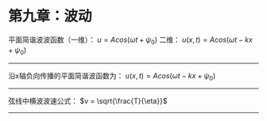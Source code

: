 # 第九章：波动
平面简谐波波函数（一维）：
$u = Acos(\omega t + \psi_0)$
二维：
$u(x,t) = Acos(\omega t-kx+\psi_0)$


----------


沿x轴负向传播的平面简谐波函数为：
$u(x,t) = Acos(\omega t-kx+\psi_0)$


----------


弦线中横波波速公式：
$v = \sqrt{\frac{T}{\eta}}$


----------